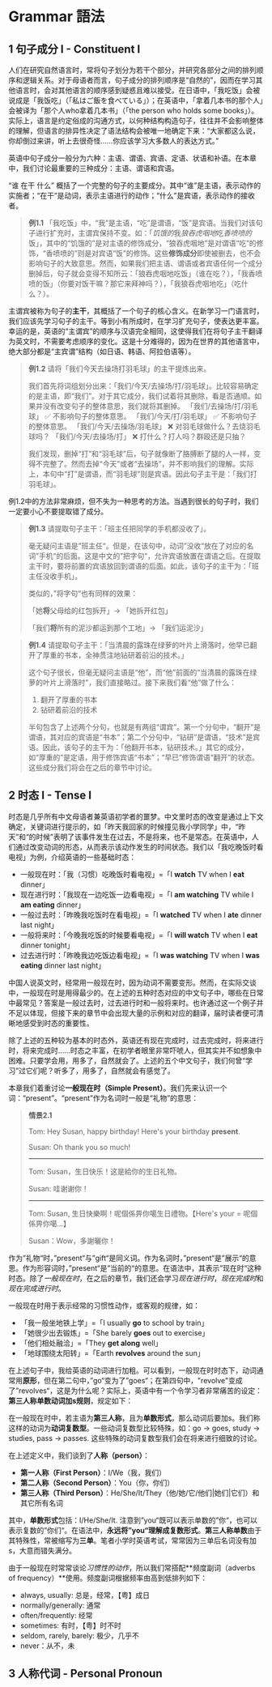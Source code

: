 # Grammar 語法

## 1 句子成分 I - Constituent I

人们在研究自然语言时，常将句子划分为若干个部分，并研究各部分之间的排列顺序和逻辑关系。对于母语者而言，句子成分的排列顺序是“自然的”，因而在学习其他语言时，会对其他语言的顺序感到疑惑且难以接受。在日语中，「我吃饭」会被说成是「我饭吃」（「私はご飯を食べている」）；在英语中，「拿着几本书的那个人」会被译为「那个人who拿着几本书」（「the person who holds some books」）。实际上，语言是约定俗成的沟通方式，以何种结构构造句子，往往并不会影响整体的理解，但语言的排异性决定了语法结构会被唯一地确定下来：“大家都这么说，你却倒过来讲，听上去很奇怪……你应该学习大多数人的表达方式。”

英语中句子成分一般分为六种：主语、谓语、宾语、定语、状语和补语。在本章中，我们讨论最重要的三种成分：主语、谓语和宾语。

“谁 在干 什么” 概括了一个完整的句子的主要成分。其中“谁”是主语，表示动作的实施者；“在干”是动词，表示主语进行的动作；“什么”是宾语，表示动作的接收者。

> **例1.1**  「我吃饭」中，“我”是主语，“吃”是谓语，“饭”是宾语。当我们对该句子进行扩充时，主谓宾保持不变。如：「*饥饿的*我*狼吞虎咽地*吃*香喷喷的*饭」，其中的“饥饿的”是对主语的修饰成分，“狼吞虎咽地”是对谓语“吃”的修饰，“香喷喷的”则是对宾语“饭”的修饰。这些**修饰成分**即使被删去，也不会影响句子的大致意思。然而，如果我们把主语、谓语或者宾语任何一个成分删掉后，句子就会变得不知所云：「狼吞虎咽地吃饭」（谁在吃？），「我香喷喷的饭」（你要对饭干嘛？那它来拜神吗？），「我狼吞虎咽地吃」（吃什么？）。

主谓宾被称为句子的**主干**，其概括了一个句子的核心含义。在新学习一门语言时，我们应该先学习句子的主干。等到小有所成时，在学习扩充句子，使表达更丰富。幸运的是，英语的“主谓宾”的顺序与汉语完全相同，这使得我们在将句子主干翻译为英文时，不需要考虑顺序的变化。这是十分难得的，因为在世界的其他语言中，绝大部分都是“主宾谓”结构（如日语、韩语、阿拉伯语等）。

> **例1.2**  请将「我们今天去操场打羽毛球」的主干提炼出来。
>
> 我们首先将词组划分出来：「我们/今天/去操场/打/羽毛球」。比较容易确定的是主语，即“我们”。对于其它成分，我们试着将其删除，看是否通顺。如果并没有改变句子的整体意思，我们就将其删掉。
> 「我们/去操场/打/羽毛球」        ✅ 不影响句子的整体意思。
> 「我们/今天/打/羽毛球」    	✅ 不影响句子的整体意思。
> 「我们/今天/去操场/羽毛球」    ❌ 对羽毛球做什么？去烧羽毛球吗？
> 「我们/今天/去操场/打」            ❌ 打什么？打人吗？群殴还是只抽？
>
> 我们发现，删掉“打”和“羽毛球”后，句子就像断了胳膊断了腿的人一样，变得不完整了。然而去掉“今天”或者“去操场”，并不影响我们的理解。实际上，本句中“打”是谓语，而“羽毛球”则是宾语。因此句子主干是：「我们打羽毛球」。

例1.2中的方法非常麻烦，但不失为一种思考的方法。当遇到很长的句子时，我们一定要小心不要提取错了成分。

> **例1.3**  请提取句子主干：「班主任把同学的手机都没收了」。
>
> 毫无疑问主语是”班主任“。但是，在该句中，动词”没收“放在了对应的名词”手机“的后面。这是中文的”把字句“，允许宾语放置在谓语之后。在提取主干时，要将前置的宾语放回到谓语的后面。如此，该句子的主干为：「班主任没收手机」。
>
> 类似的，”将字句“也有同样的效果：
>
> 「她**将**父母给的红包拆开」$\rightarrow$​ 「她拆开红包」
>
> 「我们**将**所有的泥沙都运到那个工地」$\rightarrow$​ 「我们运泥沙」

> **例1.4**  请提取句子主干：「当清晨的露珠在绿萝的叶片上滑落时，他早已翻开了厚重的书本，全神贯注地钻研着前沿的技术。」
>
> 这个句子很长，但毫无疑问主语是“他”，而“他”前面的“当清晨的露珠在绿萝的叶片上滑落时”，我们直接略过。接下来我们看“他”做了什么：
>
> 1. 翻开了厚重的书本
> 2. 钻研着前沿的技术
>
> 半句包含了上述两个分句，也就是有两组“谓宾”。第一个分句中，“翻开”是谓语，其对应的宾语是“书本”；第二个分句中，“钻研”是谓语，“技术”是宾语。因此，该句子的主干为：「他翻开书本，钻研技术。」其它的成分，如“厚重的”是定语，用于修饰宾语“书本”；“早已”修饰谓语“翻开”的状态。这些成分我们将会在之后的章节中讨论。

## 2  时态 I - Tense I

时态是几乎所有中文母语者兼英语初学者的噩梦。中文里时态的改变是通过上下文确定，关键词进行提示的，如「昨天我回家的时候撞见我小学同学」中，“昨天”和“的时候”表明了该事件发生在过去，不是将来，也不是常态。在英语中，人们通过改变动词的形态，从而表示该动作发生的时间状态。我们以「我吃晚饭时看电视」为例，介绍英语的一些基础时态：

* 一般现在时：「我（习惯）吃晚饭时看电视」=「I **watch** TV when I **eat** dinner」
* 现在进行时：「我现在一边吃饭一边看电视」=「I **am watching** TV while I **am eating** dinner」
* 一般过去时：「昨晚我吃饭时在看电视」=「I **watched** TV when I **ate** dinner last night」
* 一般将来时：「今晚我吃饭的时候要看电视」=「I **will watch** TV when I **eat** dinner tonight」
* 过去进行时：「昨晚我边吃饭边看电视」=「I **was watching** TV when I **was eating** dinner last night」

中国人说英文时，经常用一般现在时，因为动词不需要变形。然而，在实际交谈中，一般现在时是用得最少的。在上述的五种时态对应的中文句子中，哪些在日常中最常见？答案是一般过去时，过去进行时和一般将来时。也许通过这一个例子并不足以体现，但接下来的章节中会出现大量的示例和对应的翻译，届时读者便可清晰地感受到时态的重要性。

除了上述的五种较为基本的时态外，英语还有现在完成时，过去完成时，将来进行时，将来完成时……时态之丰富，在初学者眼里非常吓唬人，但其实并不如想象中困难。只要学会用，用多了，自然就会了。上述的五个中文句子，我们何曾“学习”过它们呢？听多了，用多了，自然就会有感觉了。

本章我们着重讨论**一般现在时（Simple Present）**。我们先来认识一个词：“present”。“present”作为名词时一般是“礼物”的意思：

> **情景2.1**
>
> Tom: Hey Susan, happy birthday! Here's your birthday **present**.
>
> Susan: Oh thank you so much!
>
> ---
>
> Tom: Susan，生日快乐！这是給你的生日礼物。
>
> Susan: 哇谢谢你！
>
> ---
>
> Tom: Susan, 生日快樂啊！呢個係畀你噶生日禮物。【Here's your = 呢個係畀你噶...】
>
> Susan：Wow，多謝曬你！

作为”礼物“时，”present“与”gift“是同义词。作为名词时，”present“是”展示“的意思。作为形容词时，”present“是”当前的“的意思。在语法中，其表示”现在时“这种时态。除了*一般现在时*，在之后的章节，我们还会学习*现在进行时*，*现在完成时*和*现在完成进行时*。

一般现在时用于表示经常的习惯性动作，或客观的规律，如：

* 「我一般坐地铁上学」=「I usually **go** to school by train」
* 「她很少出去锻炼」=「She barely **goes** out to exercise」
* 「他们相处融洽」=「They **get along** well」
* 「地球围绕太阳转」=「Earth **revolves** around the sun」

在上述句子中，我给英语的动词进行加粗。可以看到，一般现在时时态下，动词通常用**原形**，但在第二句中，”go“变为了”goes“；在第四句中，"revolve"变成了”revolves“，这是为什么呢？实际上，英语中有一个令学习者非常痛苦的设定：**第三人称单数动词加s规则**，规定如下：

在一般现在时中，若主语为**第三人称**，且为**单数形式**，那么动词后要加s。我们称这样的动词为**动词复数型**。一些动词复数型比较特殊，如：go $\rightarrow$ goes, study $\rightarrow$ studies, pass $\rightarrow$ passes. 这些特殊的动词复数型我们会在将来进行细致的讨论。

在上述定义中，我们谈到了**人称（person）**：

* **第一人称（First Person）**：I/We（我，我们）
* **第二人称（Second Person）**：You（你，你们）
* **第三人称（Third Person）**：He/She/It/They（他/她/它/他们|她们|它们）和其它所有名词

其中，**单数形式**包括：I/He/She/It. 注意到”you“既可以表示单数的”你“，也可以表示复数的”你们“。在语法中，**永远将”you“理解成复数形式**。**第三人称单数**由于其特殊性，常被缩写为**三单**。笔者小学时英语考试，常常因为三单后名词没有加s，大意而错失满分。

由于一般现在时常常谈论*习惯性的动作*，所以我们常搭配**频度副词（adverbs of frequency）**使用。频度副词根据频率由高到低排列如下：

* always, usually: 总是，经常，【粤】成日
* normally/generally: 通常
* often/frequently: 经常
* sometimes: 有时，【粤】时不时
* seldom, rarely, barely: 极少，几乎不
* never：从不，未

## 3 人称代词 - Personal Pronoun
